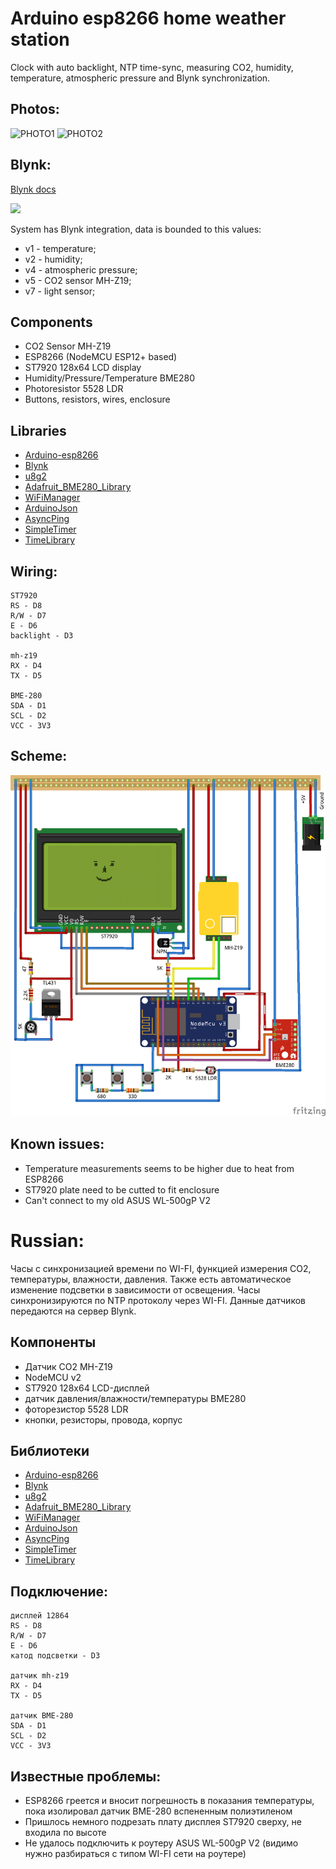 # Arduino esp8266 home weather station

Clock with auto backlight, NTP time-sync, measuring CO2, humidity, temperature, atmospheric pressure and Blynk synchronization.

## Photos:
![PHOTO1](https://github.com/microdimmer/homeweather_esp8266/blob/master/readme/front.jpg)
![PHOTO2](https://github.com/microdimmer/homeweather_esp8266/blob/master/readme/disassembled.jpg)

## Blynk:
[Blynk docs](http://docs.blynk.cc/)

<img src="https://github.com/microdimmer/homeweather_esp8266/blob/master/readme/blynk.png" height="360">

System has Blynk integration, data is bounded to this values:
* v1 - temperature;
* v2 - humidity;
* v4 - atmospheric pressure;
* v5 - CO2 sensor MH-Z19;
* v7 - light sensor;

## Components

* CO2 Sensor MH-Z19
* ESP8266 (NodeMCU ESP12+ based)
* ST7920 128x64 LCD display
* Humidity/Pressure/Temperature BME280
* Photoresistor 5528 LDR
* Buttons, resistors, wires, enclosure

## Libraries

* [Arduino-esp8266](https://github.com/esp8266/Arduino)
* [Blynk](https://github.com/blynkkk/blynk-library)
* [u8g2](https://github.com/olikraus/u8g2)
* [Adafruit_BME280_Library](https://github.com/adafruit/Adafruit_BME280_Library)
* [WiFiManager](https://github.com/tzapu/WiFiManager)
* [ArduinoJson](https://github.com/bblanchon/ArduinoJson)
* [AsyncPing](https://github.com/akaJes/AsyncPing)
* [SimpleTimer](http://playground.arduino.cc/Code/SimpleTimer)
* [TimeLibrary](https://github.com/PaulStoffregen/Time)

## Wiring:
```
ST7920
RS - D8
R/W - D7
E - D6
backlight - D3

mh-z19
RX - D4
TX - D5

BME-280
SDA - D1
SCL - D2
VCC - 3V3
```

## Scheme:
![СХЕМА](https://github.com/microdimmer/homeweather_esp8266/blob/master/readme/scheme.png)

## Known issues:

* Temperature measurements seems to be higher due to heat from ESP8266
* ST7920 plate need to be cutted to fit enclosure
* Can't connect to my old ASUS WL-500gP V2

# Russian:
Часы с синхронизацией времени по WI-FI, функцией измерения CO2, температуры, влажности, давления. Также есть автоматическое изменение подсветки в зависимости от освещения.
Часы синхронизируются по NTP протоколу через WI-FI. Данные датчиков передаются на сервер Blynk.

## Компоненты

* Датчик CO2 MH-Z19
* NodeMCU v2
* ST7920 128x64 LCD-дисплей
* датчик давления/влажности/температуры BME280
* фоторезистор 5528 LDR
* кнопки, резисторы, провода, корпус

## Библиотеки

* [Arduino-esp8266](https://github.com/esp8266/Arduino)
* [Blynk](https://github.com/blynkkk/blynk-library)
* [u8g2](https://github.com/olikraus/u8g2)
* [Adafruit_BME280_Library](https://github.com/adafruit/Adafruit_BME280_Library)
* [WiFiManager](https://github.com/tzapu/WiFiManager)
* [ArduinoJson](https://github.com/bblanchon/ArduinoJson)
* [AsyncPing](https://github.com/akaJes/AsyncPing)
* [SimpleTimer](http://playground.arduino.cc/Code/SimpleTimer)
* [TimeLibrary](https://github.com/PaulStoffregen/Time)

## Подключение:
```
дисплей 12864 
RS - D8
R/W - D7
E - D6
катод подсветки - D3

датчик mh-z19
RX - D4
TX - D5

датчик BME-280
SDA - D1
SCL - D2
VCC - 3V3
```
## Известные проблемы:

* ESP8266 греется и вносит погрешность в показания температуры, пока изолировал датчик BME-280 вспененным полиэтиленом
* Пришлось немного подрезать плату дисплея ST7920 сверху, не входила по высоте
* Не удалось подключить к роутеру ASUS WL-500gP V2 (видимо нужно разбираться с типом WI-FI сети на роутере)